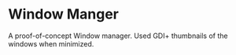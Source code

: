 # Window Manger

A proof-of-concept Window manager. Used GDI+ thumbnails of the windows when minimized.